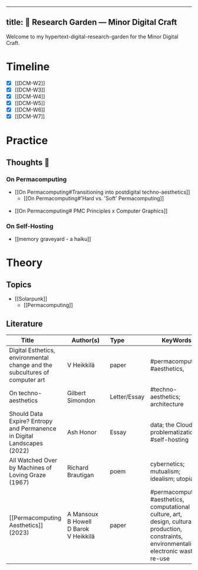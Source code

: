   ---
title: 🌿 Research Garden — Minor Digital Craft
---

Welcome to my hypertext-digital-research-garden for the Minor Digital Craft.


# Timeline

- [x] [[DCM-W2]]
- [x] [[DCM-W3]]
- [x] [[DCM-W4]]
- [x] [[DCM-W5]]
- [x] [[DCM-W6]]
- [x] [[DCM-W7]]

# Practice

## Thoughts 💭
### On Permacomputing
  - [[On Permacomputing#Transitioning into postdigital techno-aesthetics]]
    - [[On Permacomputing#'Hard vs. 'Soft' Permacomputing]] <br> <br>
  - [[On Permacomputing# PMC Principles x Computer Graphics]]
      
### On Self-Hosting
  - [[memory graveyard - a haiku]]

# Theory

## Topics

- [[Solarpunk]]
  - [[Permacomputing]]

## Literature

| <div style="width:100px">Title</div> | <div style="width:100px">Author(s)</div> | <div style="width:40px">Type</div> | KeyWords |
| --- | --- | --- | --- |
| Digital Esthetics, environmental change and the subcultures of computer art | V Heikkilä | paper | #permacomputing, #aesthetics, |
| On techno-aesthetics | Gilbert Simondon | Letter/Essay | #techno-aesthetics; architecture
| Should Data Expire? Entropy and Permanence in Digital Landscapes (2022) | Ash Honor | Essay | data; the Cloud; problematization; #self-hosting|
| All Watched Over by Machines of Loving Graze (1967) | Richard Brautigan | poem | cybernetics; mutualism; idealism; utopia |
| [[Permacomputing Aesthetics]] (2023) | A Mansoux<br>B Howell<br>D Barok<br> V Heikkilä | paper | #permacomputing, #aesthetics, computational culture, art, design, cultural production, constraints, environmentalism, electronic waste, re-use | 
